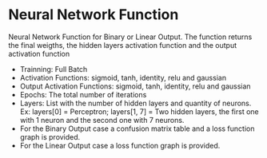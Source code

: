 # Neural Network Function

Neural Network Function for Binary or Linear Output. The function returns the final weigths, the hidden layers activation function and the output activation function

* Trainning: Full Batch
* Activation Functions: sigmoid, tanh,  identity, relu and gaussian
* Output Activation Functions: sigmoid, tanh,  identity, relu and gaussian
* Epochs: The total number of iterations 
* Layers: List with the number of hidden layers and quantity of neurons. Ex: layers[0] = Perceptron; layers[1, 7] = Two hidden layers, the first one with 1 neuron and the second one with 7 neurons.
* For the Binary Output case a confusion matrix table and a loss function graph is provided.
* For the Linear Output case a loss function graph is provided.


